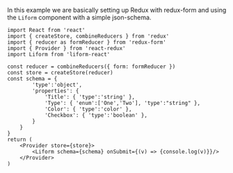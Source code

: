 In this example we are basically setting up Redux with redux-form and using the `Liform` component with a simple json-schema.

```
import React from 'react'
import { createStore, combineReducers } from 'redux'
import { reducer as formReducer } from 'redux-form'
import { Provider } from 'react-redux'
import Liform from 'liform-react'

const reducer = combineReducers({ form: formReducer })
const store = createStore(reducer)
const schema = {
        'type':'object',
        'properties': {
            'Title': { 'type':'string' },
            'Type': { 'enum':['One','Two'], 'type':"string" },
            'Color': { 'type':'color' },
            'Checkbox': { 'type':'boolean' },
        }
    }
}
return (
    <Provider store={store}>
        <Liform schema={schema} onSubmit={(v) => {console.log(v)}}/>
    </Provider>
)
```

